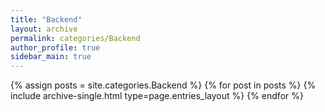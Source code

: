 ```yaml
---
title: "Backend"
layout: archive
permalink: categories/Backend
author_profile: true
sidebar_main: true
---
```



{% assign posts = site.categories.Backend %}
{% for post in posts %} {% include archive-single.html type=page.entries_layout %} {% endfor %}